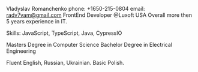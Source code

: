 Vladyslav Romanchenko
phone: +1650-215-0804
email: radv7vam@gmail.com
FrontEnd Developer @Luxoft USA
Overall more then 5 years experience in IT.

Skills: JavaScript, TypeScript, Java, CypressIO


Masters Degree in Computer Science
Bachelor Degree in Electrical Engineering

Fluent English, Russian, Ukrainian. Basic Polish.
